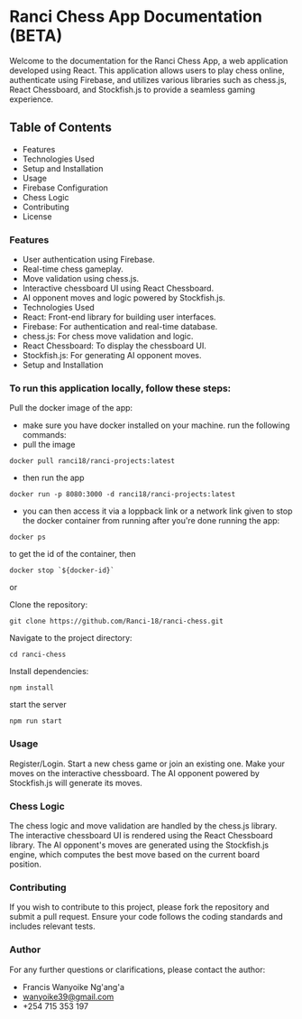 # Ranci Chess App Documentation (BETA)
Welcome to the documentation for the Ranci Chess App, a web application developed using React. This application allows users to play chess online, authenticate using Firebase, and utilizes various libraries such as chess.js, React Chessboard, and Stockfish.js to provide a seamless gaming experience.

## Table of Contents
* Features
* Technologies Used
* Setup and Installation
* Usage
* Firebase Configuration
* Chess Logic
* Contributing
* License

### Features
* User authentication using Firebase.
* Real-time chess gameplay.
* Move validation using chess.js.
* Interactive chessboard UI using React Chessboard.
* AI opponent moves and logic powered by Stockfish.js.
* Technologies Used
* React: Front-end library for building user interfaces.
* Firebase: For authentication and real-time database.
* chess.js: For chess move validation and logic.
* React Chessboard: To display the chessboard UI.
* Stockfish.js: For generating AI opponent moves.
* Setup and Installation

### To run this application locally, follow these steps:
Pull the docker image of the app:
* make sure you have docker installed on your machine.
run the following commands:
* pull the image
```
docker pull ranci18/ranci-projects:latest
```

* then run the app
```
docker run -p 8080:3000 -d ranci18/ranci-projects:latest
```
* you can then access it via a loppback link or a network link given
to stop the docker container from running after you're done running the app:
```
docker ps
```
to get the id of the container, then
```
docker stop `${docker-id}`
```
or

Clone the repository:

```
git clone https://github.com/Ranci-18/ranci-chess.git
```
Navigate to the project directory:

```
cd ranci-chess
```

Install dependencies:
```
npm install
```

start the server
```
npm run start
```

### Usage
Register/Login.
Start a new chess game or join an existing one.
Make your moves on the interactive chessboard.
The AI opponent powered by Stockfish.js will generate its moves.

### Chess Logic
The chess logic and move validation are handled by the chess.js library. The interactive chessboard UI is rendered using the React Chessboard library. The AI opponent's moves are generated using the Stockfish.js engine, which computes the best move based on the current board position.

### Contributing
If you wish to contribute to this project, please fork the repository and submit a pull request. Ensure your code follows the coding standards and includes relevant tests.

### Author
For any further questions or clarifications, please contact the author:
* Francis Wanyoike Ng'ang'a
* wanyoike39@gmail.com
* +254 715 353 197







